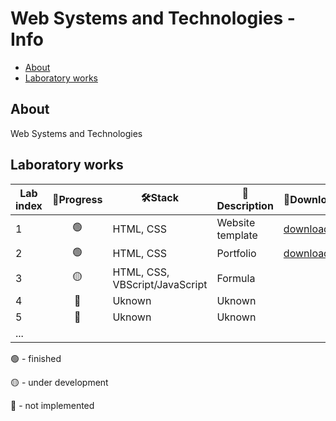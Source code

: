 # Web Systems and Technologies - Info
- [About](https://github.com/1khtiyar/asoiu/edit/main/edu/courses/web-systems-and-technologies/info.md#about)
- [Laboratory works](https://github.com/1khtiyar/asoiu/edit/main/edu/courses/web-systems-and-technologies/info.md#laboratory-works)

## About
Web Systems and Technologies

## Laboratory works

| Lab index | 💯Progress | 🛠Stack                         | 📃Description     | 🔗Download |
| --------- | :-------: | ------------------------------ | ---------------- | --------- |
| 1         |     🟢     | HTML, CSS                      | Website template |  [download](./labs/lab-1/lab-1.rar)  |
| 2         |     🟢     | HTML, CSS                      | Portfolio        |  [download](./labs/lab-2/lab-2.rar)  |
| 3         |     🟡     | HTML, CSS, VBScript/JavaScript | Formula          |           |
| 4         |     🔴     | Uknown                         | Uknown           |           |
| 5         |     🔴     | Uknown                         | Uknown           |           |
| ...       |            |                                |                  |           |

🟢 - finished

🟡 - under development

🔴 - not implemented
